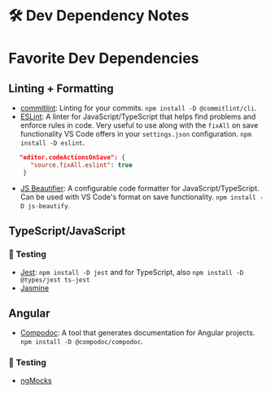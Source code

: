 # 🛠️ Dev Dependency Notes

# Favorite Dev Dependencies

## Linting + Formatting
- [commitlint](https://github.com/conventional-changelog/commitlint): Linting for your commits. `npm install -D @commitlint/cli`.
- [ESLint](https://eslint.org/): A linter for JavaScript/TypeScript that helps find problems and enforce rules in code. Very useful to use along with the `fixAll` on save functionality VS Code offers in your `settings.json` configuration. `npm install -D eslint`.
```json
   "editor.codeActionsOnSave": {
      "source.fixAll.eslint": true
    }
```
- [JS Beautifier](https://github.com/beautify-web/js-beautify): A configurable code formatter for JavaScript/TypeScript. Can be used with VS Code's format on save functionality. `npm install -D js-beautify`.

## TypeScript/JavaScript

### 🧪 Testing
- [Jest](https://jestjs.io/): `npm install -D jest` and for TypeScript, also `npm install -D @types/jest ts-jest`
- [Jasmine](https://jasmine.github.io/)


## Angular
- [Compodoc](https://compodoc.app/guides/getting-started.html): A tool that generates documentation for Angular projects. `npm install -D @compodoc/compodoc`.

### 🧪 Testing
- [ngMocks](https://ng-mocks.sudo.eu/)
